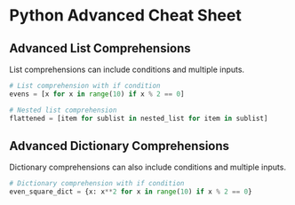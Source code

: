 # Python Advanced Cheat Sheet

## Advanced List Comprehensions

List comprehensions can include conditions and multiple inputs.

```python
# List comprehension with if condition
evens = [x for x in range(10) if x % 2 == 0]

# Nested list comprehension
flattened = [item for sublist in nested_list for item in sublist]
```

## Advanced Dictionary Comprehensions

Dictionary comprehensions can also include conditions and multiple inputs.

```python
# Dictionary comprehension with if condition
even_square_dict = {x: x**2 for x in range(10) if x % 2 == 0}
```
